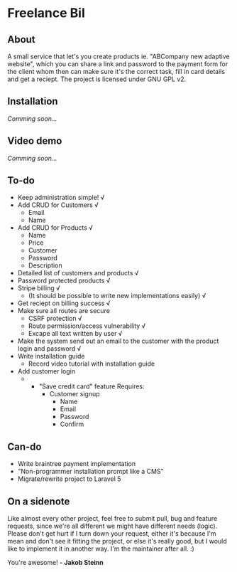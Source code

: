 # Freelance Bil

## About
A small service that let's you create products ie. "ABCompany new adaptive website", which you can share a link and password to the payment form for the client whom then can make sure it's the correct task, fill in card details and get a reciept. The project is licensed under GNU GPL v2.

## Installation
*Comming soon...*

## Video demo
*Comming soon...*

## To-do
- Keep administration simple! √
- Add CRUD for Customers √
    + Email
    + Name
- Add CRUD for Products √
    + Name
    + Price
    + Customer
    + Password
    + Description
- Detailed list of customers and products √
- Password protected products √
- Stripe billing √
    + (It should be possible to write new implementations easily) √
- Get reciept on billing success √
- Make sure all routes are secure
    + CSRF protection √
    + Route permission/access vulnerability √
    + Excape all text written by user √
- Make the system send out an email to the customer with the product login and password √
- Write installation guide
    + Record video tutorial with installation guide
- Add customer login
    + - "Save credit card" feature
        Requires:
        + Customer signup
            * Name
            * Email
            * Password
            * Confirm

## Can-do
- Write braintree payment implementation
- "Non-programmer installation prompt like a CMS"
- Migrate/rewrite project to Laravel 5

## On a sidenote
Like almost every other project, feel free to submit pull, bug and feature requests, since we're all different we might have different needs (logic).
Please don't get hurt if I turn down your request, either it's because I'm mean and don't see it fitting the project, or else it's really good, but I would like to implement it in another way. I'm the maintainer after all. :)

You're awesome!
**- Jakob Steinn**
